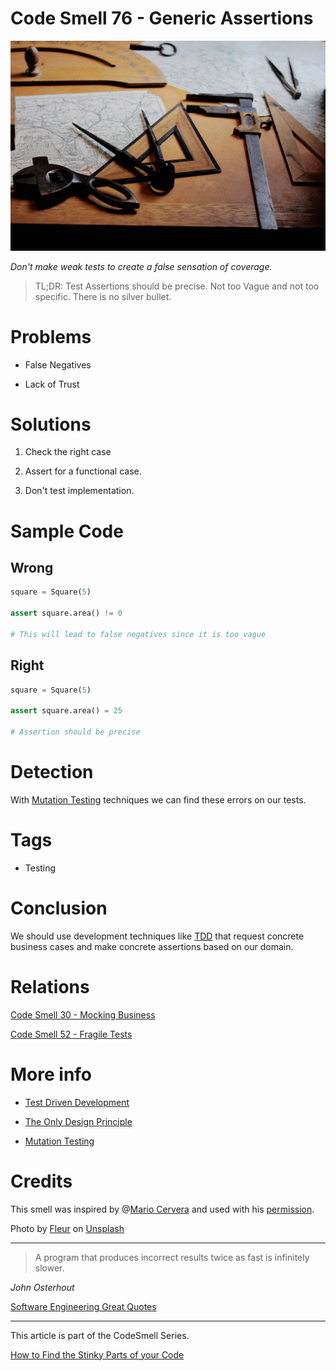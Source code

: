 # Code Smell 76 - Generic Assertions

![Code Smell 76 - Generic Assertions](Code%20Smell%2076%20-%20Generic%20Assertions.jpg)

*Don't make weak tests to create a false sensation of coverage.*

> TL;DR: Test Assertions should be precise. Not too Vague and not too specific. There is no silver bullet.

# Problems

- False Negatives

- Lack of Trust

# Solutions

1. Check the right case

2. Assert for a functional case.

3. Don't test implementation.

# Sample Code

## Wrong

[Gist Url]: # (https://gist.github.com/mcsee/6712052beddeaac0d959785726fa82ca)
```python
square = Square(5)

assert square.area() != 0

# This will lead to false negatives since it is too vague
```

## Right

[Gist Url]: # (https://gist.github.com/mcsee/d9f05a81f7689e86c353ccd6a29e8306)
```python
square = Square(5)

assert square.area() = 25

# Assertion should be precise
```

# Detection

With [Mutation Testing](https://en.wikipedia.org/wiki/Mutation_testing) techniques we can find these errors on our tests.

# Tags

- Testing

# Conclusion

We should use development techniques like [TDD](https://github.com/mcsee/Software-Design-Articles/tree/main/Articles/TDD/How%20to%20Squeeze%20Test%20Driven%20Development%20on%20Legacy%20Systems/readme.md) that request concrete business cases and make concrete assertions based on our domain.

# Relations

[Code Smell 30 - Mocking Business](https://github.com/mcsee/Software-Design-Articles/tree/main/Articles/Code%20Smells/Code%20Smell%2030%20-%20Mocking%20Business/readme.md)

[Code Smell 52 - Fragile Tests](https://github.com/mcsee/Software-Design-Articles/tree/main/Articles/Code%20Smells/Code%20Smell%2052%20-%20Fragile%20Tests/readme.md)

# More info

- [Test Driven Development](https://github.com/mcsee/Software-Design-Articles/tree/main/Articles/TDD/How%20to%20Squeeze%20Test%20Driven%20Development%20on%20Legacy%20Systems/readme.md)

- [The Only Design Principle](https://github.com/mcsee/Software-Design-Articles/tree/main/Articles/Theory/The%20One%20and%20Only%20Software%20Design%20Principle/readme.md)

- [Mutation Testing](https://en.wikipedia.org/wiki/Mutation_testing)

# Credits

This smell was inspired by @[Mario Cervera](@macerub) and used with his [permission](https://twitter.com/macerub/status/1401209540436283397).

Photo by [Fleur](https://unsplash.com/@yer_a_wizard) on [Unsplash](https://unsplash.com/s/photos/measure)
  

* * *

> A program that produces incorrect results twice as fast is infinitely slower. 

_John Osterhout_
 
[Software Engineering Great Quotes](https://github.com/mcsee/Software-Design-Articles/tree/main/Articles/Quotes/Software%20Engineering%20Great%20Quotes/readme.md)

* * *

This article is part of the CodeSmell Series.

[How to Find the Stinky Parts of your Code](https://github.com/mcsee/Software-Design-Articles/tree/main/Articles/Code%20Smells/How%20to%20Find%20the%20Stinky%20parts%20of%20your%20Code/readme.md)